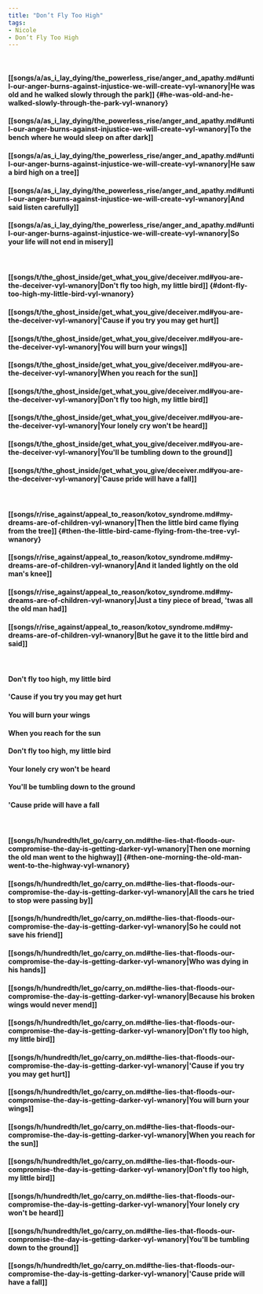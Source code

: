 ```yaml
---
title: "Don’t Fly Too High"
tags:
- Nicole
- Don’t Fly Too High
---
```

&nbsp;
#### [[songs/a/as_i_lay_dying/the_powerless_rise/anger_and_apathy.md#until-our-anger-burns-against-injustice-we-will-create-vyl-wnanory|He was old and he walked slowly through the park]] {#he-was-old-and-he-walked-slowly-through-the-park-vyl-wnanory}
#### [[songs/a/as_i_lay_dying/the_powerless_rise/anger_and_apathy.md#until-our-anger-burns-against-injustice-we-will-create-vyl-wnanory|To the bench where he would sleep on after dark]]
#### [[songs/a/as_i_lay_dying/the_powerless_rise/anger_and_apathy.md#until-our-anger-burns-against-injustice-we-will-create-vyl-wnanory|He saw a bird high on a tree]]
#### [[songs/a/as_i_lay_dying/the_powerless_rise/anger_and_apathy.md#until-our-anger-burns-against-injustice-we-will-create-vyl-wnanory|And said listen carefully]]
#### [[songs/a/as_i_lay_dying/the_powerless_rise/anger_and_apathy.md#until-our-anger-burns-against-injustice-we-will-create-vyl-wnanory|So your life will not end in misery]]
&nbsp;
#### [[songs/t/the_ghost_inside/get_what_you_give/deceiver.md#you-are-the-deceiver-vyl-wnanory|Don't fly too high, my little bird]] {#dont-fly-too-high-my-little-bird-vyl-wnanory}
#### [[songs/t/the_ghost_inside/get_what_you_give/deceiver.md#you-are-the-deceiver-vyl-wnanory|'Cause if you try you may get hurt]]
#### [[songs/t/the_ghost_inside/get_what_you_give/deceiver.md#you-are-the-deceiver-vyl-wnanory|You will burn your wings]]
#### [[songs/t/the_ghost_inside/get_what_you_give/deceiver.md#you-are-the-deceiver-vyl-wnanory|When you reach for the sun]]
#### [[songs/t/the_ghost_inside/get_what_you_give/deceiver.md#you-are-the-deceiver-vyl-wnanory|Don't fly too high, my little bird]]
#### [[songs/t/the_ghost_inside/get_what_you_give/deceiver.md#you-are-the-deceiver-vyl-wnanory|Your lonely cry won't be heard]]
#### [[songs/t/the_ghost_inside/get_what_you_give/deceiver.md#you-are-the-deceiver-vyl-wnanory|You'll be tumbling down to the ground]]
#### [[songs/t/the_ghost_inside/get_what_you_give/deceiver.md#you-are-the-deceiver-vyl-wnanory|'Cause pride will have a fall]]
&nbsp;
#### [[songs/r/rise_against/appeal_to_reason/kotov_syndrome.md#my-dreams-are-of-children-vyl-wnanory|Then the little bird came flying from the tree]] {#then-the-little-bird-came-flying-from-the-tree-vyl-wnanory}
#### [[songs/r/rise_against/appeal_to_reason/kotov_syndrome.md#my-dreams-are-of-children-vyl-wnanory|And it landed lightly on the old man's knee]]
#### [[songs/r/rise_against/appeal_to_reason/kotov_syndrome.md#my-dreams-are-of-children-vyl-wnanory|Just a tiny piece of bread, 'twas all the old man had]]
#### [[songs/r/rise_against/appeal_to_reason/kotov_syndrome.md#my-dreams-are-of-children-vyl-wnanory|But he gave it to the little bird and said]]
&nbsp;
#### Don't fly too high, my little bird
#### 'Cause if you try you may get hurt
#### You will burn your wings
#### When you reach for the sun
#### Don't fly too high, my little bird
#### Your lonely cry won't be heard
#### You'll be tumbling down to the ground
#### 'Cause pride will have a fall
&nbsp;
#### [[songs/h/hundredth/let_go/carry_on.md#the-lies-that-floods-our-compromise-the-day-is-getting-darker-vyl-wnanory|Then one morning the old man went to the highway]] {#then-one-morning-the-old-man-went-to-the-highway-vyl-wnanory}
#### [[songs/h/hundredth/let_go/carry_on.md#the-lies-that-floods-our-compromise-the-day-is-getting-darker-vyl-wnanory|All the cars he tried to stop were passing by]]
#### [[songs/h/hundredth/let_go/carry_on.md#the-lies-that-floods-our-compromise-the-day-is-getting-darker-vyl-wnanory|So he could not save his friend]]
#### [[songs/h/hundredth/let_go/carry_on.md#the-lies-that-floods-our-compromise-the-day-is-getting-darker-vyl-wnanory|Who was dying in his hands]]
#### [[songs/h/hundredth/let_go/carry_on.md#the-lies-that-floods-our-compromise-the-day-is-getting-darker-vyl-wnanory|Because his broken wings would never mend]]
#### [[songs/h/hundredth/let_go/carry_on.md#the-lies-that-floods-our-compromise-the-day-is-getting-darker-vyl-wnanory|Don't fly too high, my little bird]]
#### [[songs/h/hundredth/let_go/carry_on.md#the-lies-that-floods-our-compromise-the-day-is-getting-darker-vyl-wnanory|'Cause if you try you may get hurt]]
#### [[songs/h/hundredth/let_go/carry_on.md#the-lies-that-floods-our-compromise-the-day-is-getting-darker-vyl-wnanory|You will burn your wings]]
#### [[songs/h/hundredth/let_go/carry_on.md#the-lies-that-floods-our-compromise-the-day-is-getting-darker-vyl-wnanory|When you reach for the sun]]
#### [[songs/h/hundredth/let_go/carry_on.md#the-lies-that-floods-our-compromise-the-day-is-getting-darker-vyl-wnanory|Don't fly too high, my little bird]]
#### [[songs/h/hundredth/let_go/carry_on.md#the-lies-that-floods-our-compromise-the-day-is-getting-darker-vyl-wnanory|Your lonely cry won't be heard]]
#### [[songs/h/hundredth/let_go/carry_on.md#the-lies-that-floods-our-compromise-the-day-is-getting-darker-vyl-wnanory|You'll be tumbling down to the ground]]
#### [[songs/h/hundredth/let_go/carry_on.md#the-lies-that-floods-our-compromise-the-day-is-getting-darker-vyl-wnanory|'Cause pride will have a fall]]
